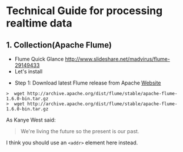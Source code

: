 # Technical Guide for processing realtime data
## 1. Collection(Apache Flume)

- Flume Quick Glance
http://www.slideshare.net/madvirus/flume-29149433
- Let's install
 * Step 1: Download latest Flume release from Apache [Website](http://archive.apache.org/dist/flume/)
```
>  wget http://archive.apache.org/dist/flume/stable/apache-flume-1.6.0-bin.tar.gz
>  wget http://archive.apache.org/dist/flume/stable/apache-flume-1.6.0-bin.tar.gz
```

As Kanye West said:

> We're living the future so
> the present is our past.

I think you should use an
`<addr>` element here instead.
